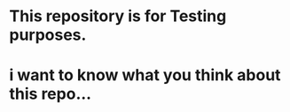 # This repository is for Testing purposes.
<p style="color:red;"> <h1>i want to know what you think about this repo... </h1></p>
